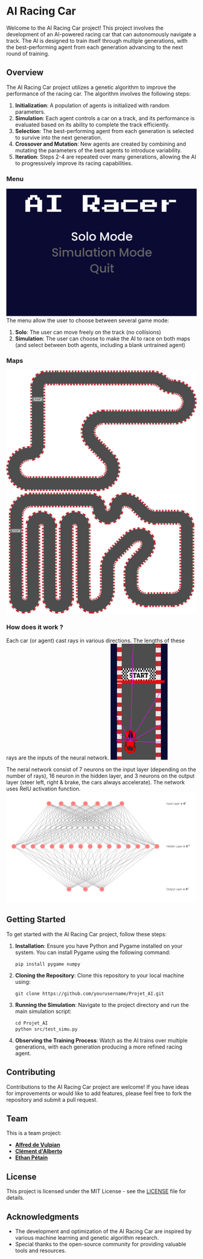 # AI Racing Car

Welcome to the AI Racing Car project! This project involves the development of an AI-powered racing car that can autonomously navigate a track. The AI is designed to train itself through multiple generations, with the best-performing agent from each generation advancing to the next round of training.

## Overview

The AI Racing Car project utilizes a genetic algorithm to improve the performance of the racing car. The algorithm involves the following steps:

1. **Initialization**: A population of agents is initialized with random parameters.
2. **Simulation**: Each agent controls a car on a track, and its performance is evaluated based on its ability to complete the track efficiently.
3. **Selection**: The best-performing agent from each generation is selected to survive into the next generation.
4. **Crossover and Mutation**: New agents are created by combining and mutating the parameters of the best agents to introduce variability.
5. **Iteration**: Steps 2-4 are repeated over many generations, allowing the AI to progressively improve its racing capabilities.

### Menu

![Menu](assets/readme_images/menu.png)
The menu allow the user to choose between several game mode:

1. **Solo**: The user can move freely on the track (no collisions)
2. **Simulation**: The user can choose to make the AI to race on both maps (and select between both agents, including a blank untrained agent)

### Maps

![Map_1](assets/map/map.png)
![Map_2](assets/map/map2.png)

### How does it work ?

Each car (or agent) cast rays in various directions. The lengths of these rays are the inputs of the neural network.
![rays](assets/readme_images/rays.png)

The neral network consist of 7 neurons on the input layer (depending on the number of rays), 16 neuron in the hidden layer, and 3 neurons on the output layer (steer left, right & brake, the cars always accelerate). The network uses RelU activation function.
![neural_network](assets/readme_images/nn.png)

## Getting Started

To get started with the AI Racing Car project, follow these steps:

1. **Installation**: Ensure you have Python and Pygame installed on your system. You can install Pygame using the following command:
   ```
   pip install pygame numpy
   ```

2. **Cloning the Repository**: Clone this repository to your local machine using:
   ```
   git clone https://github.com/yourusername/Projet_AI.git
   ```

3. **Running the Simulation**: Navigate to the project directory and run the main simulation script:
   ```
   cd Projet_AI
   python src/test_simu.py
   ```

4. **Observing the Training Process**: Watch as the AI trains over multiple generations, with each generation producing a more refined racing agent.

## Contributing

Contributions to the AI Racing Car project are welcome! If you have ideas for improvements or would like to add features, please feel free to fork the repository and submit a pull request.

## Team
This is a team project:

* **[Alfred de Vulpian](https://github.com/Alfred0404)**
* **[Clément d'Alberto](https://github.com/Clement-dl)**
* **[Ethan Pétain](https://github.com/ethanECE)**

## License

This project is licensed under the MIT License - see the [LICENSE](LICENSE) file for details.

## Acknowledgments

- The development and optimization of the AI Racing Car are inspired by various machine learning and genetic algorithm research.
- Special thanks to the open-source community for providing valuable tools and resources.